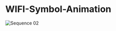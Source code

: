 # WIFI-Symbol-Animation
![Sequence 02](https://user-images.githubusercontent.com/58117224/122740187-5b675b80-d2a1-11eb-856b-f9d779dc9737.gif)
